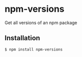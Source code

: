 # npm-versions

Get all versions of an npm package

## Installation

```
$ npm install npm-versions
```
